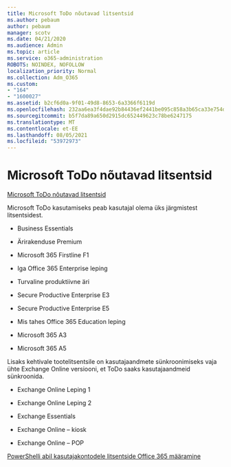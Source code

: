 ```yaml
---
title: Microsoft ToDo nõutavad litsentsid
ms.author: pebaum
author: pebaum
manager: scotv
ms.date: 04/21/2020
ms.audience: Admin
ms.topic: article
ms.service: o365-administration
ROBOTS: NOINDEX, NOFOLLOW
localization_priority: Normal
ms.collection: Adm_O365
ms.custom:
- "164"
- "1600027"
ms.assetid: b2cf6d0a-9f01-49d8-8653-6a3366f6119d
ms.openlocfilehash: 232aa6ea3f4dae92b84436ef2441be095c858a3b65ca33e754d802f39edc2097
ms.sourcegitcommit: b5f7da89a650d2915dc652449623c78be6247175
ms.translationtype: MT
ms.contentlocale: et-EE
ms.lasthandoff: 08/05/2021
ms.locfileid: "53972973"
---
```

# <a name="required-licenses-for-microsoft-todo"></a>Microsoft ToDo nõutavad litsentsid

[Microsoft ToDo nõutavad litsentsid](https://support.office.com/article/381e9d1b-c500-49b5-973e-890fd86528d7.aspx)
  
Microsoft ToDo kasutamiseks peab kasutajal olema üks järgmistest litsentsidest.
  
- Business Essentials

- Ärirakenduse Premium

- Microsoft 365 Firstline F1

- Iga Office 365 Enterprise leping

- Turvaline produktiivne äri

- Secure Productive Enterprise E3

- Secure Productive Enterprise E5

- Mis tahes Office 365 Education leping

- Microsoft 365 A3

- Microsoft 365 A5

Lisaks kehtivale tootelitsentsile on kasutajaandmete sünkroonimiseks vaja ühte Exchange Online versiooni, et ToDo saaks kasutajaandmeid sünkroonida.
  
- Exchange Online Leping 1

- Exchange Online Leping 2

- Exchange Essentials

- Exchange Online – kiosk

- Exchange Online – POP

[PowerShelli abil kasutajakontodele litsentside Office 365 määramine](https://docs.microsoft.com/office365/enterprise/powershell/assign-licenses-to-user-accounts-with-office-365-powershell )
  